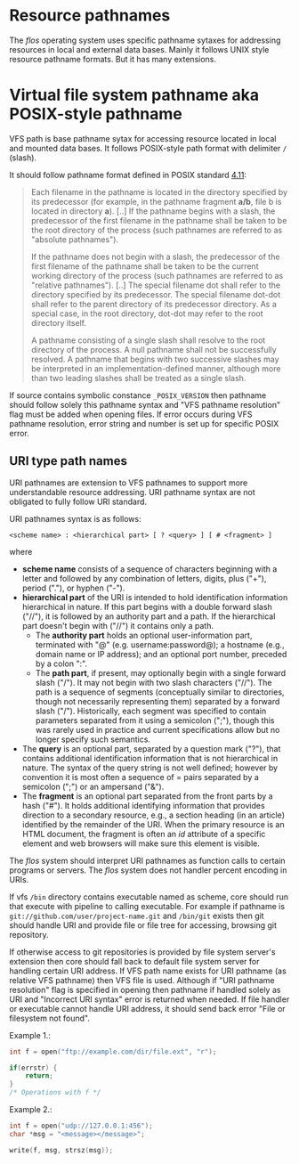 # Resource pathnames

The *flos* operating system uses specific pathname sytaxes for addressing resources in local and external data bases. Mainly it follows UNIX style resource pathname formats. But it has many extensions.

# Virtual file system pathname aka POSIX-style pathname

VFS path is base pathname sytax for accessing resource located in local and mounted data bases. It follows POSIX-style path format with delimiter `/` (slash).

It should follow pathname format defined in POSIX standard [4.11][POSIX 4.11]:
> Each filename in the pathname is located in the directory specified by its predecessor (for example, in the pathname fragment **a/b**, file b is located in directory **a**).
> [..]
>If the pathname begins with a slash, the predecessor of the first filename in the pathname shall be taken to be the root directory of the process (such pathnames are referred to as "absolute pathnames").
> 
> If the pathname does not begin with a slash, the predecessor of the first filename of the pathname shall be taken to be the current working directory of the process (such pathnames are referred to as "relative pathnames").
> [..]
> The special filename dot shall refer to the directory specified by its predecessor. The special filename dot-dot shall refer to the parent directory of its predecessor directory. As a special case, in the root directory, dot-dot may refer to the root directory itself.
>
>A pathname consisting of a single slash shall resolve to the root directory of the process. A null pathname shall not be successfully resolved. A pathname that begins with two successive slashes may be interpreted in an implementation-defined manner, although more than two leading slashes shall be treated as a single slash.

If source contains symbolic constance `_POSIX_VERSION` then pathname should follow solely this pathname syntax and "VFS pathname resolution" flag must be added when opening files.
If error occurs during VFS pathname resolution, error string and number is set up for specific POSIX error.

## URI type path names

URI pathnames are extension to VFS pathnames to support more understandable resource addressing. URI pathname syntax are not obligated to fully follow URI standard.

URI pathnames syntax is as follows:
```
<scheme name> : <hierarchical part> [ ? <query> ] [ # <fragment> ]
```
where

 - **scheme name** consists of a sequence of characters beginning with a letter and followed by any combination of letters, digits, plus
   ("+"), period ("."), or hyphen ("-").
 - **hierarchical part** of the URI is intended to hold identification information hierarchical in nature. If this part begins with a double forward slash ("//"), it is followed by an authority part and a path.   If the hierarchical part doesn't begin with ("//") it contains only a path.
    - The **authority part** holds an optional user-information part, terminated with "@" (e.g. username:password@); a hostname (e.g., domain name or IP address); and an optional port number, preceded by a colon ":".
   - The **path part**, if present, may optionally begin with a single forward slash ("/"). It may not begin with two slash characters ("//"). The path is a sequence of segments (conceptually similar to directories, though not necessarily representing them) separated by a forward slash ("/"). Historically, each segment was specified to contain parameters separated from it using a semicolon (";"), though this was rarely used in practice and current specifications allow but no longer specify such semantics.
 - The **query** is an optional part, separated by a question mark ("?"), that contains additional identification information that is not hierarchical in nature. The syntax of the query string is not well defined; however by convention it is most often a sequence of <key>=<value> pairs separated by a semicolon (";") or an ampersand ("&").
 - The **fragment** is an optional part separated from the front parts by a hash ("#"). It holds additional identifying information that provides direction to a secondary resource, e.g., a section heading (in an article) identified by the remainder of the URI. When the primary resource is an HTML document, the fragment is often an *id* attribute of a specific element and web browsers will make sure this element is visible.

The *flos* system should interpret URI pathnames as function calls to certain programs or servers. The *flos* system does not handler percent encoding in URIs.

If vfs `/bin` directory contains executable named as scheme, core should run that execute with pipeline to calling executable.
For example if pathname is `git://github.com/user/project-name.git` and `/bin/git` exists then git should handle URI and provide file or file tree for accessing, browsing git repository.

If otherwise access to git repositories is provided by file system server's extension then core should fall back to default file system server for handling certain URI address. If VFS path name exists for URI pathname (as relative VFS pathname) then VFS file is used. Although if "URI pathname resolution" flag is specified in opening then pathname if handled solely as URI and "Incorrect URI syntax" error is returned when needed.
If file handler or executable cannot handle URI address, it should send back error "File or filesystem not found".

Example 1.:
```C
int f = open("ftp://example.com/dir/file.ext", "r");

if(errstr) {
	return;
}
/* Operations with f */
```

Example 2.:
```C
int f = open("udp://127.0.0.1:456");
char *msg = "<message></message>";

write(f, msg, strsz(msg)); 
```


[POSIX 4.11]: http://pubs.opengroup.org/onlinepubs/009695399/basedefs/xbd_chap04.html#tag_04_11



